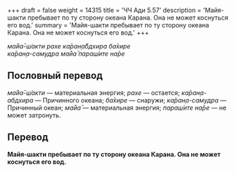 +++
draft = false
weight = 14315
title = 'ЧЧ Ади 5.57'
description = 'Майя-шакти пребывает по ту сторону океана Карана. Она не может коснуться его вод.'
summary = 'Майя-шакти пребывает по ту сторону океана Карана. Она не может коснуться его вод.'
+++

_ма̄йа̄-ш́акти рахе ка̄ран̣а̄бдхира ба̄хире  
ка̄ран̣а-самудра ма̄йа̄ параш́ите на̄ре_

## Пословный перевод

_ма̄йа̄_\-_ш́акти_ — материальная энергия; _рахе_ — остается; _ка̄ран̣а_\-_абдхира_ — Причинного океана; _ба̄хире_ — снаружи; _ка̄ран̣а_\-_самудра_ — Причинный океан; _ма̄йа̄_ — материальная энергия; _параш́ите_ _на̄ре_ — не может затронуть.

## Перевод

**Майя-шакти пребывает по ту сторону океана Карана. Она не может коснуться его вод.**
